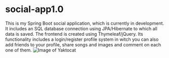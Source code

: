 # social-app1.0
This is my Spring Boot social application, which is currently in development. It includes an SQL database connection using JPA/Hibernate to which all data is saved. The frontend is created using Thymeleaf/jQuery. Its functionality includes a login/register profile system in witch you can also add friends to your  profile, share songs and images and comment on each one of them.
![Image of Yaktocat](https://octodex.github.com/images/yaktocat.png)

